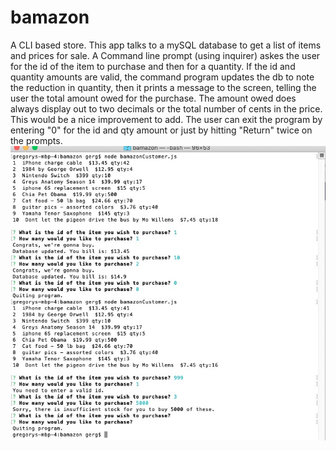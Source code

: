 # bamazon
A CLI based store. This app talks to a mySQL database to get a list of items and prices for sale.
A Command line prompt (using inquirer) askes the user for the id of the item to purchase and then for a quantity. 
If the id and quantity amounts are valid, the command program updates the db to note the reduction in quantity,
then it prints a message to the screen, telling the user the total amount owed for the purchase. 
The amount owed does always display out to two decimals or the total number of cents in the price. 
This would be a nice improvement to add.
The user can exit the program by entering "0" for the id and qty amount or just by hitting "Return" twice on the prompts.
![Image of the program in action](./bamazon.jpg)

